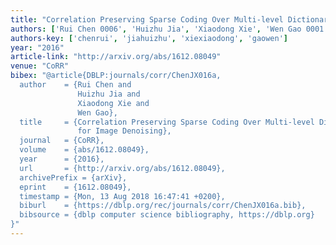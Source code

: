 ```yaml
---
title: "Correlation Preserving Sparse Coding Over Multi-level Dictionaries for Image Denoising"
authors: ['Rui Chen 0006', 'Huizhu Jia', 'Xiaodong Xie', 'Wen Gao 0001']
authors-key: ['chenrui', 'jiahuizhu', 'xiexiaodong', 'gaowen']
year: "2016"
article-link: "http://arxiv.org/abs/1612.08049"
venue: "CoRR"
bibex: "@article{DBLP:journals/corr/ChenJX016a,
  author    = {Rui Chen and
               Huizhu Jia and
               Xiaodong Xie and
               Wen Gao},
  title     = {Correlation Preserving Sparse Coding Over Multi-level Dictionaries
               for Image Denoising},
  journal   = {CoRR},
  volume    = {abs/1612.08049},
  year      = {2016},
  url       = {http://arxiv.org/abs/1612.08049},
  archivePrefix = {arXiv},
  eprint    = {1612.08049},
  timestamp = {Mon, 13 Aug 2018 16:47:41 +0200},
  biburl    = {https://dblp.org/rec/journals/corr/ChenJX016a.bib},
  bibsource = {dblp computer science bibliography, https://dblp.org}
}"
---
```

